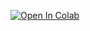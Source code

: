 [![Open In Colab](https://colab.research.google.com/assets/colab-badge.svg)](https://colab.research.google.com/github/vatsal-2110/yt-qa-rag/blob/main/yt_rag.ipynb)
